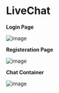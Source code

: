 # LiveChat

**Login Page**

![image](https://github.com/abdul7to7/LiveChat/assets/92265851/cbb55a54-222a-4551-811c-4d34c0158b17)


**Registeration Page**

![image](https://github.com/abdul7to7/LiveChat/assets/92265851/ad6b79da-7103-47d8-97e4-d8cb48622c1b)


**Chat Container**

![image](https://github.com/abdul7to7/LiveChat/assets/92265851/1b58ed45-dfb2-4bab-91fd-926289f6868a)

